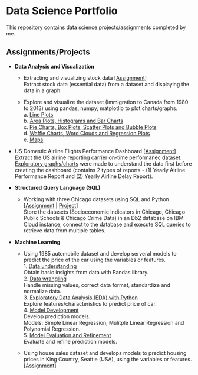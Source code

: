 # Data Science Portfolio
This repository contains data science projects/assignments completed by me.

## Assignments/Projects

- **Data Analysis and Visualization** <br/>

  - Extracting and visualizing stock data [[Assignment](https://github.com/TRL2508/Data-Science-Portfolio/blob/d6666ab23f35a42a9d55d595868a8145122dcd24/Assignment%20-%20Extracting%20and%20Visualizing%20Stock%20Data.ipynb "Assignment - Extracting and Visualizing Stock Data.ipynb")] <br/>
  Extract stock data (essential data) from a dataset and displaying the data in a graph. <br/>

  - Explore and visualize the dataset (Immigration to Canada from 1980 to 2013) using pandas, numpy, matplotlib to plot charts/graphs. <br/>
  a. [Line Plots](https://github.com/TRL2508/Data-Science-Portfolio/blob/d4088b10a361046492b7b2f5424ac3c697495aca/Immigration%20to%20Canada%20dataset%20-%20Line%20Plots.ipynb "Immigration to Canada dataset - Line Plots.ipynb") <br/>
  b. [Area Plots, Histograms and Bar Charts](https://github.com/TRL2508/Data-Science-Portfolio/blob/d4088b10a361046492b7b2f5424ac3c697495aca/Immigration%20to%20Canada%20dataset%20-%20Area%20Plots,%20Histograms%20and%20Bar%20Charts.ipynb "Immigration to Canada dataset - Area Plots, Histograms and Bar Charts.ipynb") <br/>
  c. [Pie Charts, Box Plots, Scatter Plots and Bubble Plots](https://github.com/TRL2508/Data-Science-Portfolio/blob/d4088b10a361046492b7b2f5424ac3c697495aca/Immigration%20to%20Canada%20dataset%20-%20Pie%20Charts,%20Box%20Plots,%20Scatter%20Plots%20and%20Bubble%20Plots.ipynb "Immigration to Canada dataset - Pie Charts, Box Plots, Scatter Plots and Bubble Plots.ipynb") <br/>
  d. [Waffle Charts, Word Clouds and Regression Plots](https://github.com/TRL2508/Data-Science-Portfolio/blob/d4088b10a361046492b7b2f5424ac3c697495aca/Immigration%20to%20Canada%20dataset%20-%20Waffle%20Charts,%20Word%20Clouds%20and%20Regression%20Plots.ipynb "Immigration to Canada dataset - Waffle Charts, Word Clouds and Regression Plots.ipynb") <br/>
  e. [Maps](https://github.com/TRL2508/Data-Science-Portfolio/blob/d4088b10a361046492b7b2f5424ac3c697495aca/Immigration%20to%20Canada%20dataset%20-%20Maps%20in%20Python.ipynb "Immigration to Canada dataset - Maps in Python.ipynb") <br/>

- US Domestic Airline Flights Performance Dashboard [[Assignment](https://github.com/TRL2508/Data-Science-Portfolio/blob/5fca067774b726f8d1ef0cd5938451f3dc54300c/Assignment%20-%20US%20Domestic%20Airline%20Flights%20Performance%20Dashboard.ipynb "Assignment - US Domestic Airline Flights Performance Dashboard.ipynb")] <br/>
  Extract the US airline reporting carrier on-time performanec dataset. [Exploratory graphs/charts](https://github.com/TRL2508/Data-Science-Portfolio/blob/5fca067774b726f8d1ef0cd5938451f3dc54300c/US%20Domestic%20Airline%20Reporting%20-%20Basic%20Plotly%20Charts.ipynb "https://github.com/TRL2508/Data-Science-Portfolio/blob/5fca067774b726f8d1ef0cd5938451f3dc54300c/US%20Domestic%20Airline%20Reporting%20-%20Basic%20Plotly%20Charts.ipynb") were made to understand the data first before creating the dashboard (contains 2 types of reports - (1) Yearly Airline Performance Report and (2) Yearly Airline Delay Report). <br/>

- **Structured Query Language (SQL)** <br/>

  - Working with three Chicago datasets using SQL and Python [[Assignment](https://github.com/TRL2508/Data-Science-Portfolio/blob/d6666ab23f35a42a9d55d595868a8145122dcd24/Assignment%202%20-%20Working%20with%20Chicago%20datasets%20using%20SQL%20and%20Python.ipynb "Assignment 2 - Working with Chicago datasets using SQL and Python.ipynb") | [Project](https://github.com/TRL2508/Data-Science-Portfolio/blob/d6666ab23f35a42a9d55d595868a8145122dcd24/Project%20-%20Advanced%20SQL%20Techniques.ipynb "Project - Advanced SQL Techniques.ipynb")] <br/>
  Store the datasets (Socioeconomic Indicators in Chicago, Chicago Public Schools & Chicago Crime Data) in an Db2 database on IBM Cloud instance, connect to the database and execute SQL queries to retrieve data from multiple tables.

- **Machine Learning** <br/>

  - Using 1985 automobile dataset and develop serveral models to predict the price of the car using the variables or features. <br/>
                        1. [Data understanding](https://github.com/TRL2508/Data-Science-Portfolio/blob/d6666ab23f35a42a9d55d595868a8145122dcd24/Automobile%20-%20Introduction.ipynb "Automobile - Introduction.ipynb") <br/>
                        Obtain basic insights from data with Pandas library. <br/>
                        2. [Data wrangling](https://github.com/TRL2508/Data-Science-Portfolio/blob/d6666ab23f35a42a9d55d595868a8145122dcd24/Automobile%20-%20Data%20Wrangling.ipynb "Automobile - Data Wrangling.ipynb") <br/>
                           Handle missing values, correct data format, standardize and normalize data. <br/>
                        3. [Exploratory Data Analysis (EDA) with Python](https://github.com/TRL2508/Data-Science-Portfolio/blob/d6666ab23f35a42a9d55d595868a8145122dcd24/Automobile%20-%20Exploratory%20Data%20Analysis.ipynb "Automobile - Exploratory Data Analysis.ipynb") <br/>
                        Explore features/characteristics to predict price of car. <br/>
                        4. [Model Development](https://github.com/TRL2508/Data-Science-Portfolio/blob/d6666ab23f35a42a9d55d595868a8145122dcd24/Automobile%20-%20Model%20Development.ipynb "Automobile - Model Development.ipynb") <br/>
                        Develop prediction models. <br/>
                        Models: Simple Linear Regression, Mulitple Linear Regression and Polynomial Regression. <br/>
                        5. [Model Evaluation and Refinement](https://github.com/TRL2508/Data-Science-Portfolio/blob/d6666ab23f35a42a9d55d595868a8145122dcd24/Automobile%20-%20Model%20Evaluation%20and%20Refinement.ipynb "Automobile - Model Evaluation and Refinement.ipynb") <br/>
                        Evaluate and refine prediction models. <br/>

  - Using house sales dataset and develops models to predict housing prices in King Country, Seattle (USA), using the variables or features. [[Assignment](https://github.com/TRL2508/Data-Science-Portfolio/blob/d6666ab23f35a42a9d55d595868a8145122dcd24/Assignment%20-%20House%20Sales%20in%20King%20County.ipynb "Assignment - House Sales in King County.ipynb")] <br/>


